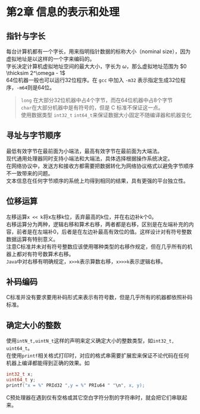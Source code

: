 # 第2章 信息的表示和处理

## 指针与字长
每台计算机都有一个字长，用来指明指针数据的标称大小（nominal size），因为虚拟地址是以这样的一个字来编码的。  
字长决定计算机虚拟地址空间的最大大小，字长为 $\omega$，那么虚拟地址范围为 $0 \thicksim 2^\omega - 1$  
64位机器一般也可以运行32位程序。在 `gcc` 中加入 `-m32` 表示指定生成32位程序，`-m64`则是64位。  
> `long` 在大部分32位机器中占4个字节，而在64位机器中占8个字节  
> `char`在大部分机器中是有符号的，但是 C 标准不保证这一点。  
> 使用数据类型 `int32_t` `int64_t`来保证数据大小固定不随编译器和机器变化

## 寻址与字节顺序
最低有效字节在最前面为小端法，最高有效字节在最前面为大端法。  
现代通用处理器同时支持小端法和大端法，具体选择根据操作系统决定。  
在网络协议中，发送方和接收方都需要把数据转化为网络协议格式以避免字节顺序不一致带来的问题。  
文本信息在任何字节顺序的系统上均得到相同的结果，具有更强的平台独立性。

## 位移运算
左移运算`x << k`将x左移k位，丢弃最高的k位，并在右边补k个0。  
右移运算分为两种，逻辑右移和算术右移，两者都是右移，区别是在左端补充的内容，前者是在左端补0，后者是在左边补最高有效位的值。这样设计对有符号整数数据运算有特别意义。  
注意C标准并未对有符号整数应该使用哪种类型的右移作规定，但在几乎所有的机器上都对有符号数算术右移。  
`Java`中对右移有明确规定，`x>>k`表示算数右移，`x>>>k`表示逻辑右移。

## 补码编码
C标准并没有要求要用补码形式来表示有符号数，但是几乎所有的机器都依照补码标准。

## 确定大小的整数
使用`intN_t,uintN_t`这样的声明来定义确定大小的整数类型，如`int32_t, uint64_t`。  
在使用`printf`相关格式打印时，对应的格式串需要扩展宏来保证不论代码在任何机器上编译都能得到正确的效果。如  
```cpp
int32_t x;
uint64_t y;
printf("x = %" PRId32 ",y = %" PRIu64 " "\n", x, y);
```
C预处理器在遇到仅有空格或其它空白字符分割的字符串时，就会把它们串联起来。